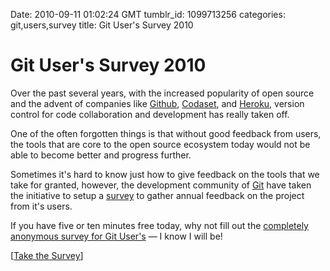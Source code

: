 Date: 2010-09-11 01:02:24 GMT
tumblr_id: 1099713256
categories: git,users,survey
title: Git User's Survey 2010

# Git User's Survey 2010

Over the past several years, with the increased popularity of open source and the advent of companies like [Github](http://github.com), [Codaset](http://codaset.com), and [Heroku](http://heroku.com), version control for code collaboration and development has really taken off.

One of the often forgotten things is that without good feedback from users, the tools that are core to the open source ecosystem today would not be able to become better and progress further. 

Sometimes it's hard to know just how to give feedback on the tools that we take for granted, however, the development community of [Git](http://git-scm.org) have taken the initiative to setup a [survey](https://www.survs.com/survey/MUPYR8UJ4B) to gather annual feedback on the project from it's users.

If you have five or ten minutes free today, why not fill out the [completely anonymous survey for Git User's](https://www.survs.com/survey/MUPYR8UJ4B) &mdash; I know I will be!

[[Take the Survey](https://www.survs.com/survey/MUPYR8UJ4B)]
